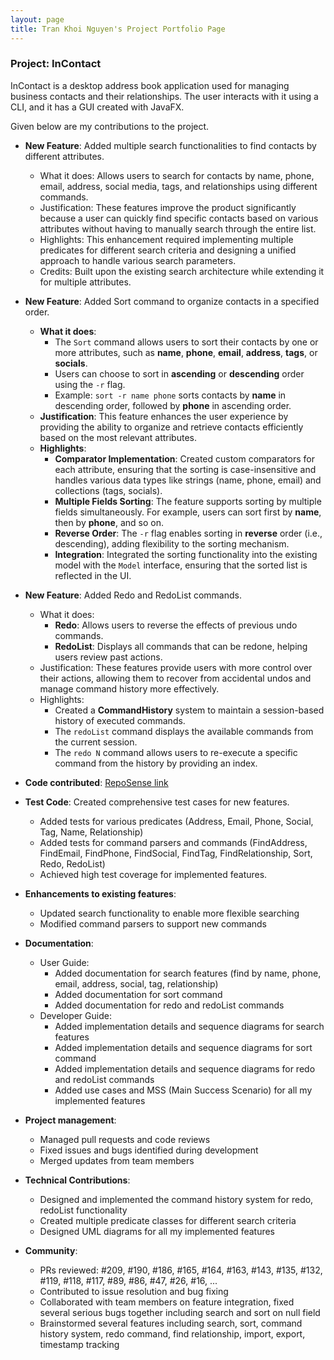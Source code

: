 ```yaml
---
layout: page
title: Tran Khoi Nguyen's Project Portfolio Page
---
```


### Project: InContact

InContact is a desktop address book application used for managing business contacts and their relationships. The user interacts with it using a CLI, and it has a GUI created with JavaFX.

Given below are my contributions to the project.

* **New Feature**: Added multiple search functionalities to find contacts by different attributes.
  * What it does: Allows users to search for contacts by name, phone, email, address, social media, tags, and relationships using different commands.
  * Justification: These features improve the product significantly because a user can quickly find specific contacts based on various attributes without having to manually search through the entire list.
  * Highlights: This enhancement required implementing multiple predicates for different search criteria and designing a unified approach to handle various search parameters.
  * Credits: Built upon the existing search architecture while extending it for multiple attributes.

* **New Feature**: Added Sort command to organize contacts in a specified order.
  * **What it does**:
    * The `Sort` command allows users to sort their contacts by one or more attributes, such as **name**, **phone**, **email**, **address**, **tags**, or **socials**.
    * Users can choose to sort in **ascending** or **descending** order using the `-r` flag.
    * Example: `sort -r name phone` sorts contacts by **name** in descending order, followed by **phone** in ascending order.
  * **Justification**: This feature enhances the user experience by providing the ability to organize and retrieve contacts efficiently based on the most relevant attributes.
  * **Highlights**:
    * **Comparator Implementation**: Created custom comparators for each attribute, ensuring that the sorting is case-insensitive and handles various data types like strings (name, phone, email) and collections (tags, socials).
    * **Multiple Fields Sorting**: The feature supports sorting by multiple fields simultaneously. For example, users can sort first by **name**, then by **phone**, and so on.
    * **Reverse Order**: The `-r` flag enables sorting in **reverse** order (i.e., descending), adding flexibility to the sorting mechanism.
    * **Integration**: Integrated the sorting functionality into the existing model with the `Model` interface, ensuring that the sorted list is reflected in the UI.

* **New Feature**: Added Redo and RedoList commands.
  * What it does:
    * **Redo**: Allows users to reverse the effects of previous undo commands.
    * **RedoList**: Displays all commands that can be redone, helping users review past actions.
  * Justification: These features provide users with more control over their actions, allowing them to recover from accidental undos and manage command history more effectively.
  * Highlights:
    * Created a **CommandHistory** system to maintain a session-based history of executed commands.
    * The `redoList` command displays the available commands from the current session.
    * The `redo N` command allows users to re-execute a specific command from the history by providing an index.


* **Code contributed**: [RepoSense link](https://nus-cs2103-ay2425s2.github.io/tp-dashboard/?search=&sort=totalCommits%20dsc&sortWithin=totalCommits%20dsc&timeframe=commit&mergegroup=&groupSelect=groupByAuthors&breakdown=true&checkedFileTypes=docs~functional-code~test-code~other&since=2025-02-21&tabOpen=true&tabType=authorship&tabAuthor=TrKNguyen&tabRepo=AY2425S2-CS2103T-T09-1%2Ftp%5Bmaster%5D&authorshipIsMergeGroup=false&authorshipFileTypes=docs~functional-code~test-code&authorshipIsBinaryFileTypeChecked=false&authorshipIsIgnoredFilesChecked=false)

* **Test Code**: Created comprehensive test cases for new features.
  * Added tests for various predicates (Address, Email, Phone, Social, Tag, Name, Relationship)
  * Added tests for command parsers and commands (FindAddress, FindEmail, FindPhone, FindSocial, FindTag, FindRelationship, Sort, Redo, RedoList)
  * Achieved high test coverage for implemented features.

* **Enhancements to existing features**:
  * Updated search functionality to enable more flexible searching
  * Modified command parsers to support new commands

* **Documentation**:
  * User Guide:
    * Added documentation for search features (find by name, phone, email, address, social, tag, relationship)
    * Added documentation for sort command
    * Added documentation for redo and redoList commands
  * Developer Guide:
    * Added implementation details and sequence diagrams for search features
    * Added implementation details and sequence diagrams for sort command
    * Added implementation details and sequence diagrams for redo and redoList commands
    * Added use cases and MSS (Main Success Scenario) for all my implemented features

* **Project management**:
  * Managed pull requests and code reviews
  * Fixed issues and bugs identified during development
  * Merged updates from team members
  
* **Technical Contributions**:
  * Designed and implemented the command history system for redo, redoList functionality
  * Created multiple predicate classes for different search criteria
  * Designed UML diagrams for all my implemented features

* **Community**:
  * PRs reviewed: #209, #190, #186, #165, #164, #163, #143, #135, #132, #119, #118, #117, #89, #86, #47, #26, #16, ...
  * Contributed to issue resolution and bug fixing
  * Collaborated with team members on feature integration, fixed several serious bugs together including search and sort on null field
  * Brainstormed several features including search, sort, command history system, redo command, find relationship, import, export, timestamp tracking
